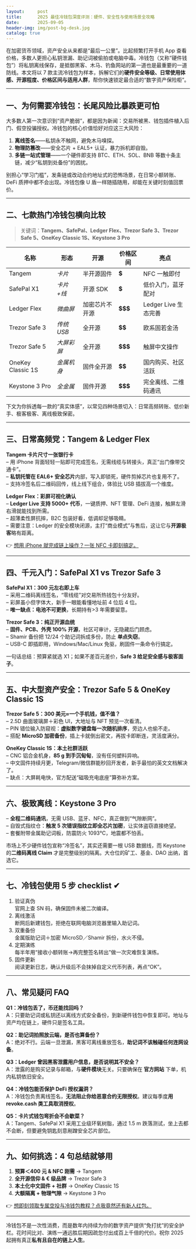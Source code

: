 ```yaml
---
layout:     post
title:      2025 最佳冷钱包深度评测：硬件、安全性与使用场景全攻略
date:       2025-09-05
header-img: img/post-bg-desk.jpg
catalog: true
---
```


在加密货币领域，资产安全从来都是“最后一公里”。比起频繁打开手机 App 查看价格，多数人更担心私钥泄漏、助记词被偷拍或电脑中毒。冷钱包（又称“硬件钱包”）将私钥离线保存，是抵御黑客、木马、钓鱼网站的第一道也是最重要的一道防线。本文将以 7 款主流冷钱包为样本，拆解它们的**硬件安全等级、日常使用体感、开源程度、价格区间与适用人群**，帮你快速锁定最合适的“数字资产保险柜”。

---

## 一、为何需要冷钱包：长尾风险比暴跌更可怕

大多数人第一次意识到“资产脆弱”，都是因为新闻：交易所被黑、钱包插件植入后门、假空投骗授权。冷钱包的核心价值恰好对应这三大风险：

1. **离线签名**——私钥永不触网，避免木马嗅探。  
2. **物理防篡改**——安全芯片 + EAL5+ 认证，暴力拆机即自毁。  
3. **多链一站式管理**——一个硬件即支持 BTC、ETH、SOL、BNB 等数十条主链，减少“私钥到处备份”的困扰。

别担心“学习门槛”，发条链或改动合约地址式的恐怖场景，在日常小额转账、DeFi 质押中都不会出现。冷钱包像 U 盾一样随插随用，却能在关键时刻值回票价。

---

## 二、七款热门冷钱包横向比较

> 关键词：**Tangem、SafePal、Ledger Flex、Trezor Safe 3、Trezor Safe 5、OneKey Classic 1S、Keystone 3 Pro**

| 名称 | 形态 | 开源 | 价格区间 | 亮点 |
| --- | --- | --- | --- | --- |
| Tangem | *卡片* | 半开源固件 | **$** | NFC 一触即付 |
| SafePal X1 | *卡片+线* | 开源 SDK | **$** | 低价入门，蓝牙配对 |
| Ledger Flex | *微曲屏* | 加密芯片不开源 | **$$$** | Ledger Live 生态完善 |
| Trezor Safe 3 | *传统 USB* | 全开源 | **$$** | 欧系固若金汤 |
| Trezor Safe 5 | *大屏彩屏* | 全开源 | **$$$** | 触屏中文操作 |
| OneKey Classic 1S | *金属机身* | 固件全开源 | **$$** | 国内购买、社区活跃 |
| Keystone 3 Pro | *全金属* | 固件开源 | **$$$** | 完全离线、二维码通讯 |

下文为你拆透每一款的“真实体感”，以常见四种场景切入：日常高频转账、低价新手、极客极客、离线极致保密。

---

## 三、日常高频党：Tangem & Ledger Flex

**Tangem 卡片尺寸一张银行卡**  
– 用 iPhone 背面轻轻一贴即可完成签名，无需线缆与转接头，真正“出门像带交通卡”。  
– **私钥托管在 EAL6+ 安全芯片**内部，写入即锁死，硬件剪掉芯片也复用不了。  
– 支持冷签名后二维码回传，线上线下组合，体验比 USB 插拔高一个维度。

**Ledger Flex：彩屏可视化确认**  
– **Ledger Live 支持 5000+ 代币**，一键质押、NFT 管理、DeFi 连接，触屏左滑右滑就能找到所需。  
– 超薄柔性屏抗摔，B2C 包装好看，低调却足够吸睛。  
– 需要注意：Ledger 的安全模块闭源，主打“商业模式”与售后，这让它与**开源极客**略有距离。

👉 [想用 iPhone 就完成链上操作？一张 NFC 卡即刻搞定。](https://okxdog.com/)

---

## 四、千元入门：SafePal X1 vs Trezor Safe 3

**SafePal X1：300 元左右即上车**  
– 采用二维码离线签名，“零线缆”对交易所热钱包十分友好。  
– 彩屏虽小但字体大，新手一眼能看懂地址前 4 位后 4 位。  
– **唯一缺点：电池不可更换**，长期持有>3 年需要留意。

**Trezor Safe 3：纯正开源血统**  
– **固件、PCB、外壳 100% 开源**，社区可审计，无隐藏后门顾虑。  
– Shamir 备份把 12/24 个助记词拆成多份，防止 **单点失窃**。  
– USB-C 即插即用，Windows/Mac/Linux 免驱，刷固件一条命令行搞定。

一句话总结：预算紧就选 X1；如果不差百元差价，**Safe 3 给足安全感与极客面子**。

---

## 五、中大型资产安全：Trezor Safe 5 & OneKey Classic 1S

**Trezor Safe 5：300 美元≈一个手机钱，值不值？**  
– 2.5D 曲面玻璃屏＋彩色 UI，大地址与 NFT 预览一次看清。  
– PIN 错位输入防窥视：**虚拟数字键盘每一次随机排序**，旁边人也偷不走。  
– 搭配 **MicroSD 加密备份**，插上卡就倒出密文，再拔卡即断连，灵活度满分。

**OneKey Classic 1S：本土社群活跃**  
– CNC 铝合金机身，**85 g 到手沉甸甸**，没有任何塑料异响。  
– 中文固件持续月更，Telegram/微信群能秒回开发者，新手最怕的英文文档解决了。  
– 缺点：大屏耗电快，官方配送“磁吸充电底座”算弥补方案。

---

## 六、极致离线：Keystone 3 Pro

– **全程二维码通讯**，无需 USB、蓝牙、NFC，真正做到“气隙断网”。  
– 自毁式指纹仓：**触发 5 次错误指纹立即全芯片加密**，让实体盗窃直接绝望。  
– 套餐附带金属助记词板，防震防火 1093℃，地震都不怕丢。

市场上不少硬件钱包宣称“冷签名”，其实还需要一根 USB 数据线，而 Keystone 的**二维码离线 Claim** 才是完整级别的隔离。大仓位的矿工、基金、DAO 出纳，首选它。

---

## 七、冷钱包使用 5 步 checklist ✔

1. 验证真伪  
   官网上查 SN 码，确保固件未被二次编译。  
2. 离线激活  
   断网后新建钱包，拒绝在联网电脑浏览器里输入助记词。  
3. 双重备份  
   金属版助记词＋加密 MicroSD／Shamir 拆份，水火不侵。  
4. 定期演练  
   每半年用“接收小额转账→再完整签名转出”做一次灾难恢复演练。  
5. 固件更新  
   阅读更新日志，确认升级后不会抹掉自定义代币列表，再点“OK”。

---

## 八、常见疑问 FAQ

**Q1：冷钱包丢了，币还能找回吗？**  
A：只要助记词或私钥还以离线方式安全备份，到新硬件钱包中恢复即可。地址与资产均在链上，硬件只是签名工具。

**Q2：助记词拍照放云端，是否也算备份？**  
A：绝对不行。云端一旦泄漏，黑客可离线重放签名，**助记词不该触碰任何连网设备**。

**Q3：Ledger 曾因黑客泄露用户信息，是否说明其不安全？**  
A：泄露的是购买记录与邮箱，与**硬件模块**无关。只要确保在 **官方网站** 下单，机内私钥依旧安全。

**Q4：冷钱包能否保护 DeFi 授权漏洞？**  
A：冷钱包负责离线签名，**无法阻止你给恶意合约无限授权**。建议每季度**用 revoke.cash 类工具取消授权**。

**Q5：卡片式钱包弯折会不会歇菜？**  
A：Tangem、SafePal X1 采用工业级环氧树脂，通过 1.5 m 跌落测试，坐上去都不会断，但要避免钥匙刻意剐蹭安全芯片部位。

---

## 九、如何挑选：4 句总结就够用

1. **预算＜400 元 & NFC 刚需** → Tangem  
2. **全开源信仰 & € 级品牌** → Trezor Safe 3  
3. **本土化中文固件 + 社群** → OneKey Classic 1S  
4. **大额隔离 + 物理气隙** → Keystone 3 Pro

👉 [想即刻领取专属空投与冷钱包教程？点我竟然还有新人红包。](https://okxdog.com/)

---

冷钱包不是一次性消费，而是数年内持续为你的数字资产提供“免打扰”的安全护栏。花时间比对、演练一通远胜后期因疏忽付出成百上千倍的代价。祝你 2025 起拥有真正**私有且自在的链上人生**。